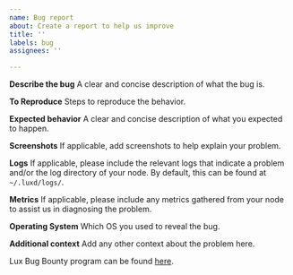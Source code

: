 ```yaml
---
name: Bug report
about: Create a report to help us improve
title: ''
labels: bug
assignees: ''

---
```


**Describe the bug**
A clear and concise description of what the bug is.

**To Reproduce**
Steps to reproduce the behavior.

**Expected behavior**
A clear and concise description of what you expected to happen.

**Screenshots**
If applicable, add screenshots to help explain your problem.

**Logs**
If applicable, please include the relevant logs that indicate a problem and/or the log directory of your node. By default, this can be found at `~/.luxd/logs/`.

**Metrics**
If applicable, please include any metrics gathered from your node to assist us in diagnosing the problem.

**Operating System**
Which OS you used to reveal the bug.

**Additional context**
Add any other context about the problem here.

Lux Bug Bounty program can be found [here](https://hackenproof.com/luxfi).
